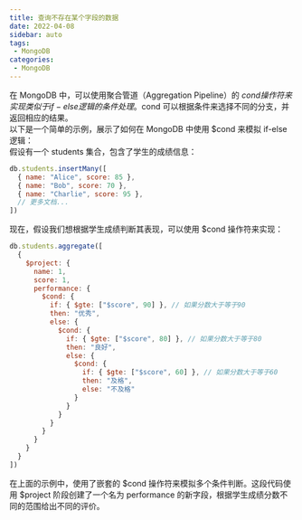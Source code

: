 ```yaml
---
title: 查询不存在某个字段的数据
date: 2022-04-08
sidebar: auto
tags: 
 - MongoDB
categories:
 - MongoDB
---
```


在 MongoDB 中，可以使用聚合管道（Aggregation Pipeline）的 $cond 操作符来实现类似于 if-else 逻辑的条件处理。$cond 可以根据条件来选择不同的分支，并返回相应的结果。  
以下是一个简单的示例，展示了如何在 MongoDB 中使用 $cond 来模拟 if-else 逻辑：  
假设有一个 students 集合，包含了学生的成绩信息：
```javascript
db.students.insertMany([
  { name: "Alice", score: 85 },
  { name: "Bob", score: 70 },
  { name: "Charlie", score: 95 },
  // 更多文档...
])
```
现在，假设我们想根据学生成绩判断其表现，可以使用 $cond 操作符来实现：
```javascript
db.students.aggregate([
  {
    $project: {
      name: 1,
      score: 1,
      performance: {
        $cond: {
          if: { $gte: ["$score", 90] }, // 如果分数大于等于90
          then: "优秀",
          else: {
            $cond: {
              if: { $gte: ["$score", 80] }, // 如果分数大于等于80
              then: "良好",
              else: {
                $cond: {
                  if: { $gte: ["$score", 60] }, // 如果分数大于等于60
                  then: "及格",
                  else: "不及格"
                }
              }
            }
          }
        }
      }
    }
  }
])
```
在上面的示例中，使用了嵌套的 $cond 操作符来模拟多个条件判断。这段代码使用 $project 阶段创建了一个名为 performance 的新字段，根据学生成绩分数不同的范围给出不同的评价。